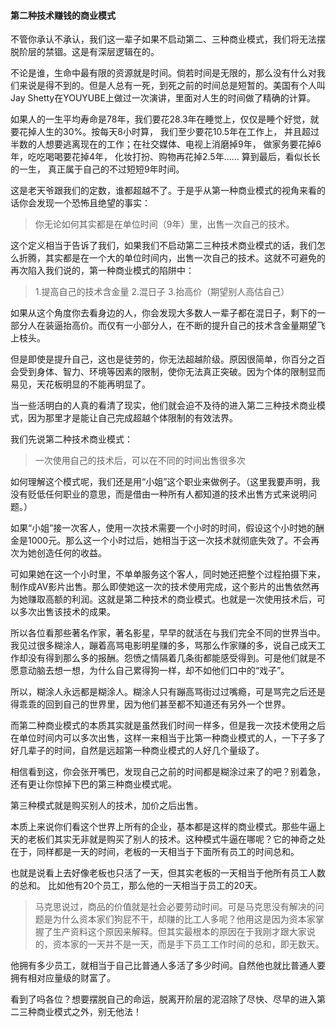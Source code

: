#### 第二种技术赚钱的商业模式

不管你承认不承认，我们这一辈子如果不启动第二、三种商业模式，我们将无法摆脱阶层的禁锢。这是有深层逻辑在的。

不论是谁，生命中最有限的资源就是时间。倘若时间是无限的，那么没有什么对我们来说是得不到的。但是人总有一死，到死之前的时间总是短暂的。美国有个人叫Jay Shetty在YOUYUBE上做过一次演讲，里面对人生的时间做了精确的计算。

如果人的一生平均寿命是78年，我们要花28.3年在睡觉上，仅仅是睡个好觉，就要花掉人生的30%。按每天8小时算， 我们至少要花10.5年在工作上， 并且超过半数的人想要逃离现在的工作；在社交媒体、电视上消磨掉9年， 做家务要花掉6年，吃吃喝喝要花掉4年， 化妆打扮、购物再花掉2.5年…… 算到最后，看似长长的一生， 真正属于自己的不过短短9年时间。

这是老天爷跟我们的定数，谁都超越不了。于是乎从第一种商业模式的视角来看的话你会发现一个恐怖且绝望的事实：

>你无论如何其实都是在单位时间（9年）里，出售一次自己的技术。

这个定义相当于告诉了我们，如果我们不启动第二三种技术商业模式的话，我们怎么折腾，其实都是在一个大的单位时间内，出售一次自己的技术。这就不可避免的再次陷入我们说的，第一种商业模式的陷阱中：
>1.提高自己的技术含金量
>2.混日子
>3.抬高价（期望别人高估自己）

如果从这个角度你去看身边的人，你会发现大多数人一辈子都在混日子，剩下的一部分人在装逼抬高价。而仅有一小部分人，在不断的提升自己的技术含金量期望飞上枝头。

但是即使是提升自己，这也是徒劳的，你无法超越阶级。原因很简单，你百分之百会受到身体、智力、环境等因素的限制，使你无法真正突破。因为个体的限制显而易见，天花板明显的不能再明显了。

当一些活明白的人真的看清了现实，他们就会迫不及待的进入第二三种技术商业模式，因为那里才是能让自己完成超越个体限制的有效法界。

我们先说第二种技术商业模式：
>一次使用自己的技术后，可以在不同的时间出售很多次

如何理解这个模式呢，我们还是用“小姐”这个职业来做例子。（这里我要声明，我没有贬低任何职业的意思，而是借由一种所有人都知道的技术出售方式来说明问题。）

如果“小姐”接一次客人，使用一次技术需要一个小时的时间，假设这个小时她的酬金是1000元。那么这一个小时过后，她相当于这一次技术就彻底失效了。不会再次为她创造任何的收益。

可如果她在这一个小时里，不单单服务这个客人，同时她还把整个过程拍摄下来，制作成AV影片出售。那么即使她这一次的技术使用完成，这个影片的出售依然再为她赚取高额的利润。这就是第二种技术的商业模式。也就是一次使用技术后，可以多次出售该技术的成果。

所以各位看那些著名作家，著名影星，早早的就活在与我们完全不同的世界当中。我见过很多糊涂人，蹦着高骂电影明星赚的多，骂那么作家赚的多，说自己成天工作却没有得到那么多的报酬。怨愤之情隔着几条街都能感受得到。可是他们就是不愿意动脑去想一想，为什么自己累得狗一样，却不如他们口中的“戏子”。

所以，糊涂人永远都是糊涂人。糊涂人只有蹦高骂街过过嘴瘾，可是骂完之后还是得乖乖的回到自己的世界里，因为他们甚至都不知道还有另外一个世界。

而第二种商业模式的本质其实就是虽然我们时间一样多，但是我一次技术使用之后在单位时间内可以多次出售，这样一来相当于比第一种商业模式的人，一下子多了好几辈子的时间，自然是远超第一种商业模式的人好几个量级了。

相信看到这，你会张开嘴巴，发现自己之前的时间都是糊涂过来了的吧？别着急，还有更让你惊掉下巴的第三种商业模式呢。

第三种模式就是购买别人的技术，加价之后出售。

本质上来说你们看这个世界上所有的企业，基本都是这样的商业模式。那些牛逼上天的老板们其实无非就是购买了别人的技术。这种模式牛逼在哪呢？它的神奇之处在于，同样都是一天的时间，老板的一天相当于下面所有员工的时间总和。

也就是说看上去好像老板也只活了一天，但其实老板的一天相当于他所有员工人数的总和。
比如他有20个员工，那么他的一天相当于员工的20天。

>马克思说过，商品的价值就是社会必要劳动时间。可是马克思没有解决的问题是为什么资本家们狗屁不干，却赚的比工人多呢？他用这是因为资本家掌握了生产资料这个原因来解释。但其实最根本的原因在于我刚才跟大家说的，资本家的一天并不是一天，而是手下员工工作时间的总和，即无数天。

他拥有多少员工，就相当于自己比普通人多活了多少时间。自然他也就比普通人要拥有相对应量级的财富了。

看到了吗各位？想要摆脱自己的命运，脱离开阶层的泥沼除了尽快、尽早的进入第二三种商业模式之外，别无他法！
